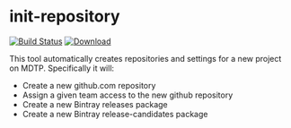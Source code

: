 
init-repository
====
[![Build Status](https://travis-ci.org/hmrc/init-repository.svg?branch=master)](https://travis-ci.org/hmrc/init-repository) [ ![Download](https://api.bintray.com/packages/hmrc/releases/init-repository/images/download.svg) ](https://bintray.com/hmrc/releases/init-repository/_latestVersion)

This tool automatically creates repositories and settings for a new project on MDTP. Specifically it will:

* Create a new github.com repository
* Assign a given team access to the new github repository 
* Create a new Bintray releases package
* Create a new Bintray release-candidates package


